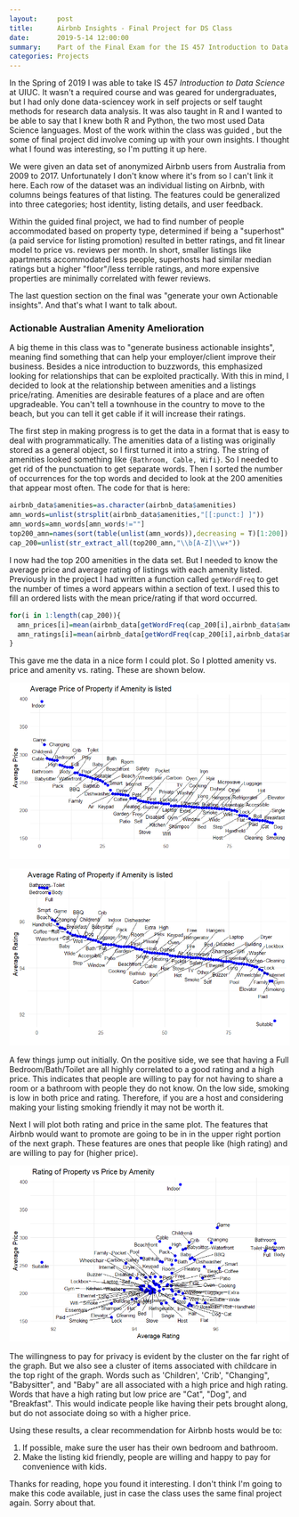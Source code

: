```yaml
---
layout:     post
title:      Airbnb Insights - Final Project for DS Class
date:       2019-5-14 12:00:00
summary:    Part of the Final Exam for the IS 457 Introduction to Data Science class at UIUC, these are some insights I found in Airbnb data outside guided questions of the class. In short, I find that listings which specify childcare and recreational items have a higher price and rating, while listings mentioning smoking are constantly lower rated and less expensive. I will then discuss what  Airbnb could do with these insights.
categories: Projects
---
```


In the Spring of 2019 I was able to take IS 457 *Introduction to Data Science* at UIUC. It wasn't a required course and was geared for undergraduates, but I had only done data-sciencey work in self projects or self taught methods for research data analysis. It was also taught in R and I wanted to be able to say that I knew both R and Python, the two most used Data Science languages. Most of the work within the class was guided , but the some of final project did involve coming up with your own insights. I thought what I found was interesting, so I'm putting it up here.

We were given an data set of anonymized Airbnb users from Australia from 2009 to 2017. Unfortunately I don't know where it's from so I can't link it here. Each row of the dataset was an individual listing on Airbnb, with columns beings features of that listing. The features could be generalized into three categories; host identity, listing details, and user feedback.   

Within the guided final project, we had to find number of people accommodated based on property type, determined if being a "superhost" (a paid service for listing promotion) resulted in better ratings, and fit linear model to price vs. reviews per month. In short, smaller listings like apartments accommodated less people, superhosts had similar median ratings but a higher "floor"/less terrible ratings, and more expensive properties are minimally correlated with fewer reviews.

The last question section on the final was "generate your own Actionable insights". And that's what I want to talk about.

### Actionable Australian Amenity Amelioration

A big theme in this class was to "generate business actionable insights", meaning find something that can help your employer/client improve their business. Besides a nice introduction to buzzwords, this emphasized looking for relationships that can be exploited practically. With this in mind, I decided to look at the relationship between amenities and a listings price/rating. Amenities are desirable features of a place and are often upgradeable. You can't tell a townhouse in the country to move to the beach, but you can tell it get cable if it will increase their ratings.

The first step in making progress is to get the data in a format that is easy to deal with programmatically. The amenities data of a listing was originally stored as a general object, so I first turned it into a string. The string of amenities looked something like `{Bathroom, Cable, Wifi}`. So I needed to get rid of the punctuation to get separate words. Then I sorted the number of occurrences for the top words and decided to look at the 200 amenities that appear most often. The code for that is here:
```r  
airbnb_data$amenities=as.character(airbnb_data$amenities)
amn_words=unlist(strsplit(airbnb_data$amenities,"[[:punct:] ]"))
amn_words=amn_words[amn_words!=""]
top200_amn=names(sort(table(unlist(amn_words)),decreasing = T)[1:200])
cap_200=unlist(str_extract_all(top200_amn,"\\b[A-Z]\\w+"))
```

I now had the top 200 amenities in the data set. But I needed to know the average price and average rating of listings with each amenity listed. Previously in the project I had written a function called `getWordFreq` to get the number of times a word appears within a section of text. I used this to fill an ordered lists with the mean price/rating if that word occurred.
```r
for(i in 1:length(cap_200)){
  amn_prices[i]=mean(airbnb_data[getWordFreq(cap_200[i],airbnb_data$amenities)>0,]$price)
  amn_ratings[i]=mean(airbnb_data[getWordFreq(cap_200[i],airbnb_data$amenities)>0,]$review_scores_rating)
}
```

This gave me the data in a nice form I could plot. So I plotted amenity vs. price and amenity vs. rating. These are shown below.

![Amenity and Price](/_img/is457_price.png)

![Amenity and Rating](/_img/is457_rating.png)

A few things jump out initially. On the positive side, we see that having a Full Bedroom/Bath/Toilet are all highly correlated to a good rating and a high price. This indicates that people are willing to pay for not having to share a room or a bathroom with people they do not know. On the low side, smoking is low in both price and rating. Therefore, if you are a host and considering making your listing smoking friendly it may not be worth it.

Next I will plot both rating and price in the same plot. The features that Airbnb would want to promote are going to be in in the upper right portion of the next graph. These features are ones that people like (high rating) and are willing to pay for (higher price).

![Rating and Price](/_img/is457_price_rating.png)

The willingness to pay for privacy is evident by the cluster on the far right of the graph. But we also see a cluster of items associated with childcare in the top right of the graph. Words such as 'Children', 'Crib', "Changing", "Babysitter", and "Baby" are all associated with a high price and high rating. Words that have a high rating but low price are "Cat", "Dog", and "Breakfast". This would indicate people like having their pets brought along, but do not associate doing so with a higher price.

Using these results, a clear recommendation for Airbnb hosts would be to:
1. If possible, make sure the user has their own bedroom and bathroom.
2. Make the listing kid friendly, people are willing and happy to pay for convenience with kids.

Thanks for reading, hope you found it interesting. I don't think I'm going to make this code available, just in case the class uses the same final project again. Sorry about that.
